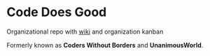 # Code Does Good

Organizational repo with [wiki](https://github.com/CodeDoesGood/org/wiki) and organization kanban

Formerly known as **Coders Without Borders** and **UnanimousWorld**.
